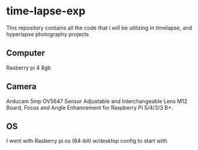 # time-lapse-exp

 This repository contains all the code that i will be utilizing in timelapse, and hyperlapse photography projects

## Computer
Rasberry pi 4 8gb

## Camera
Arducam 5mp OV5647 Sensor Adjustable and Interchangeable Lens M12 Board, Focus and Angle Enhancement for Raspberry Pi 5/4/3/3 B+.

## OS

I went with Rasberry pi os (64-bit) w/desktop config to start with
